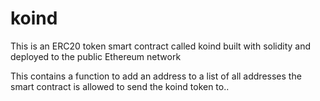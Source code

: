 # koind
This is an ERC20 token smart contract called koind built with solidity and deployed to the public Ethereum network

This contains a function to add an address to a list of all addresses the smart contract is allowed to send the koind token to..
